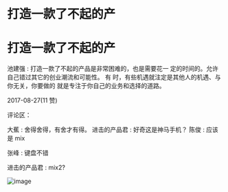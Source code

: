 # 打造一款了不起的产

# 打造一款了不起的产

池建强 : 打造一款了不起的产品是非常困难的，也是需要花一 定的时间的。允许自己错过其它的创业潮流和可能性。 有 时，有些机遇就注定是其他人的机遇、与你无关，你要做的 就是专注于你自己的业务和选择的道路。

2017-08-27(11 赞)

评论区：

大蕉 : 舍得舍得，有舍才有得。 进击的产品君 : 好奇这是神马手机？ 陈俊 : 应该是 mix

张峰 : 键盘不错

进击的产品君 : mix2?

![image](img/Image_076.png)